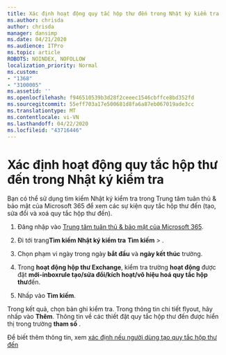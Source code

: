 ```yaml
---
title: Xác định hoạt động quy tắc hộp thư đến trong Nhật ký kiểm tra
ms.author: chrisda
author: chrisda
manager: dansimp
ms.date: 04/21/2020
ms.audience: ITPro
ms.topic: article
ROBOTS: NOINDEX, NOFOLLOW
localization_priority: Normal
ms.custom:
- "1368"
- "3100005"
ms.assetid: ''
ms.openlocfilehash: f946510539b3d28f2ceeec1546cbffce8bd352fd
ms.sourcegitcommit: 55eff703a17e500681d8fa6a87eb067019ade3cc
ms.translationtype: MT
ms.contentlocale: vi-VN
ms.lasthandoff: 04/22/2020
ms.locfileid: "43716446"
---
```

# <a name="identify-inbox-rule-activity-in-audit-logs"></a>Xác định hoạt động quy tắc hộp thư đến trong Nhật ký kiểm tra

Bạn có thể sử dụng tìm kiếm Nhật ký kiểm tra trong Trung tâm tuân thủ & bảo mật của Microsoft 365 để xem các sự kiện quy tắc hộp thư đến (tạo, sửa đổi và xoá quy tắc hộp thư đến).

1. Đăng nhập vào [Trung tâm tuân thủ & bảo mật của Microsoft 365](https://protection.office.com/).

2. Đi tới trang**Tìm kiếm Nhật ký kiểm tra** **Tìm kiếm** > .

3. Chọn phạm vi ngày trong ngày **bắt đầu** và **ngày kết thúc** trường.

4. Trong **hoạt động hộp thư Exchange**, kiểm tra trường **hoạt động** được đặt **mới-inboxrule tạo/sửa đổi/kích hoạt/vô hiệu hoá quy tắc hộp thư**đến.

5. Nhấp vào **Tìm kiếm**.

Trong kết quả, chọn bản ghi kiểm tra. Trong thông tin chi tiết flyout, hãy nhấp vào **Thêm**. Thông tin về các thiết đặt quy tắc hộp thư đến được hiển thị trong trường **tham số** .

Để biết thêm thông tin, xem [xác định nếu người dùng tạo quy tắc hộp thư đến](https://docs.microsoft.com//office365/securitycompliance/auditing-troubleshooting-scenarios#determining-if-a-user-created-an-inbox-rule)
